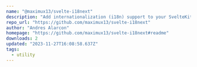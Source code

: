 ```yaml
---
name: "@maximux13/svelte-i18next"
description: "Add internationalization (i18n) support to your SvelteKit project"
repo_url: "https://github.com/maximux13/svelte-i18next"
author: "Andres Alarcon"
homepage: "https://github.com/maximux13/svelte-i18next#readme"
downloads: 2
updated: "2023-11-27T16:08:58.637Z"
tags: 
  - utility
---
```

